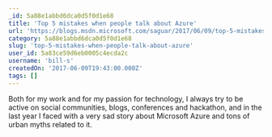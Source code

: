 ```yaml
---
_id: 5a88e1abbd6dca0d5f0d1e68
title: 'Top 5 mistakes when people talk about Azure'
url: 'https://blogs.msdn.microsoft.com/saguar/2017/06/09/top-5-mistakes-when-people-talk-about-azure/'
category: 5a88e1abbd6dca0d5f0d1e68
slug: 'top-5-mistakes-when-people-talk-about-azure'
user_id: 5a83ce59d6eb0005c4ecda2c
username: 'bill-s'
createdOn: '2017-06-09T19:43:00.000Z'
tags: []
---
```


Both for my work and for my passion for technology, I always try to be active on social communities, blogs, conferences and hackathon, and in the last year I faced with a very sad story about Microsoft Azure and tons of urban myths related to it.

